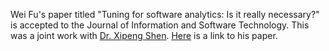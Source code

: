 Wei Fu's paper titled "Tuning for software analytics: Is it really necessary?" is accepted to the Journal of Information and Software Technology. 
This was a joint work with [Dr. Xipeng Shen](http://people.engr.ncsu.edu/xshen5/). [Here](http://www.sciencedirect.com/science/article/pii/S0950584916300738) is a link to his paper.
